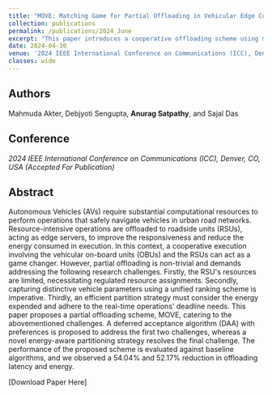 ```yaml
---
title: "MOVE: Matching Game for Partial Offloading in Vehicular Edge Computing"
collection: publications
permalink: /publications/2024_June
excerpt: "This paper introduces a cooperative offloading scheme using matching-theory, enabling vehicles and RSUs to execute computations with deadline constraints."
date: 2024-04-30
venue: '2024 IEEE International Conference on Communications (ICC), Denver, CO, USA (Accepted For Publication)'
classes: wide
---
```

## Authors
Mahmuda Akter, Debjyoti Sengupta, **Anurag Satpathy**, and Sajal Das

## Conference
*2024 IEEE International Conference on Communications (ICC), Denver, CO, USA (Accepted For Publication)* 

## Abstract
Autonomous Vehicles (AVs) require substantial computational resources to perform operations that safely navigate vehicles in urban road networks. Resource-intensive operations are offloaded to roadside units (RSUs), acting as edge servers, to improve the responsiveness and reduce the energy consumed in execution. In this context, a cooperative execution involving the vehicular on-board units (OBUs) and the RSUs can act as a game changer. However, partial offloading is non-trivial and demands addressing the following research challenges. 
Firstly, the RSU's resources are limited, necessitating regulated resource assignments. Secondly, capturing distinctive vehicle parameters using a unified ranking scheme is imperative. Thirdly, an efficient partition strategy must consider the energy expended and adhere to the real-time operations' deadline needs. This paper proposes a partial offloading scheme, MOVE, catering to the abovementioned challenges. A deferred acceptance algorithm (DAA) with preferences is proposed to address the first two challenges, whereas a novel energy-aware partitioning strategy resolves the final challenge. The performance of the proposed scheme is evaluated against baseline algorithms, and we observed a 54.04% and 52.17% reduction in offloading latency and energy.

[Download Paper Here]
